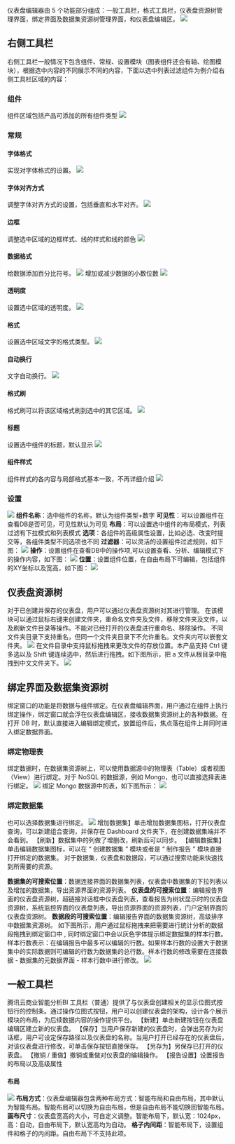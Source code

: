 仪表盘编辑器由 5 个功能部分组成：一般工具栏，格式工具栏，仪表盘资源树管理界面，绑定界面及数据集资源树管理界面，和仪表盘编辑区。
![](https://main.qcloudimg.com/raw/b04806affd14944b6e48bf8dc0bc2b95.png)

## 右侧工具栏

右侧工具栏一般情况下包含组件、常规、设置模块（图表组件还会有轴、绘图模块），根据选中内容的不同展示不同的内容，下面以选中列表过滤组件为例介绍右侧工具栏区域的内容：

### 组件

组件区域包括产品可添加的所有组件类型
![](https://main.qcloudimg.com/raw/16232367846513dd6c959ad2629287f8.png)

### 常规

#### 字体格式

实现对字体格式的设置。
![](https://main.qcloudimg.com/raw/c5fb36be30a19fe5e8009a8bebb7ca2c.png)

#### 字体对齐方式

调整字体对齐方式的设置，包括垂直和水平对齐。
![](https://main.qcloudimg.com/raw/101c0e07a4bd2ea7eb87769a0194c364.png)

#### 边框

调整选中区域的边框样式、线的样式和线的颜色
![](https://main.qcloudimg.com/raw/2a3793919259479c61ec72c16864cf1b.png)

#### 数据格式

给数据添加百分比符号。
![](https://main.qcloudimg.com/raw/5044a7a300b10f733a15b929634ab57a.png)
增加或减少数据的小数位数
![](https://main.qcloudimg.com/raw/9bb64ac5120dbef7abbea8b9bbba895d.png)

#### 透明度
设置选中区域的透明度。
![](https://main.qcloudimg.com/raw/be279c0e1cd2a920dc35c6a7e43f62ea.png)

#### 格式
设置选中区域文字的格式类型。
![](https://main.qcloudimg.com/raw/f9e9e999cf59cc23896a5fd74d51d82c.png)

#### 自动换行
文字自动换行。
![](https://main.qcloudimg.com/raw/e6dd192d8d431eb032d91fe77870d885.png)

#### 格式刷
格式刷可以将该区域格式刷到选中的其它区域。
![](https://main.qcloudimg.com/raw/b8118495c64c6dd031c0682cc023bb5a.png)

#### 标题
设置选中组件的标题，默认显示
![](https://main.qcloudimg.com/raw/7f2ddfcdfc607d09da26e955fe8cc6a1.png)

#### 组件样式
组件样式的各内容与局部格式基本一致，不再详细介绍
![](https://main.qcloudimg.com/raw/a82b7480854cba206bc8afde92ddcbfd.png)


### 设置
![](https://main.qcloudimg.com/raw/5a4898457cb9a184f6e5aefb8e7625aa.png)
**组件名称**：选中组件的名称，默认为组件类型+数字
**可见性**：可以设置组件在查看DB是否可见，可见性默认为可见
**布局**：可以设置选中组件的布局模式，列表过滤有下拉模式和列表模式
**选项**：各组件的高级属性设置，比如必选、改变时提交等，各组件类型不同选项也不同
**过滤器**：可以灵活的设置组件过滤规则，如下图：
![](https://main.qcloudimg.com/raw/8ddedd03ab8f7ead40aeabdd54cbecc1.png)
**操作**：设置组件在查看DB中的操作项,可以设置查看、分析、编辑模式下的操作内容，如下图：
![](https://main.qcloudimg.com/raw/5464186b7c76d4d178cb433953c4771e.png)
**位置**：设置组件位置，在自由布局下可编辑，包括组件的XY坐标以及宽高，如下图：
![](https://main.qcloudimg.com/raw/9a48a9f712b4f8b4d8b52c6fff4416c9.png)

## 仪表盘资源树

对于已创建并保存的仪表盘，用户可以通过仪表盘资源树对其进行管理。
在该模块可以通过鼠标右键来创建文件夹，重命名文件夹及文件，移除文件夹及文件，以及刷新文件目录等操作。不能对已经打开的仪表盘进行重命名、移除操作。
不同文件夹目录下支持重名，但同一个文件夹目录下不允许重名。文件夹内可以嵌套文件夹。
![](https://main.qcloudimg.com/raw/a423b67205f513dce9d9c54f0f58f8d2.png)
在文件目录中支持鼠标拖拽来更改文件的存放位置。本产品支持 Ctrl 键多选以及 Shift 键连续选中，然后进行拖拽。如下图所示，把 a 文件从根目录中拖拽到中文文件夹下。
![](https://main.qcloudimg.com/raw/a3e7d918e7a571c614421575805e1004.png)

## 绑定界面及数据集资源树

绑定窗口的功能是将数据与组件绑定。在仪表盘编辑界面，用户通过在组件上执行绑定操作，绑定窗口就会浮在仪表盘编辑区，接收数据集资源树上的各种数据。在打开 DB 时，默认直接进入编辑绑定模式，放置组件后，焦点落在组件上并同时进入绑定数据界面。

### 绑定物理表

绑定数据时，在数据集资源树上，可以使用数据源中的物理表（Table）或者视图（View）进行绑定。对于 NoSQL 的数据源，例如 Mongo，也可以直接选择表进行绑定。
![](https://main.qcloudimg.com/raw/85d045dfbb972532e40971bb1f0d399a.png)
绑定 Mongo 数据源中的表，如下图所示：
![](https://main.qcloudimg.com/raw/f5267f3c43b1ca8ca19c40fee9f54589.png)


### 绑定数据集

也可以选择数据集进行绑定。
![](https://main.qcloudimg.com/raw/c53b8a50366793d54289fbaccc3114e7.png)
增加数据集】单击增加数据集图标，打开仪表盘查询，可以新建组合查询，并保存在 Dashboard 文件夹下，在创建数据集端并不会看到。
【刷新】数据集中的列做了增删改，刷新后可以同步。
【编辑数据集】单击编辑数据集图标，可以在 “ 创建数据集 ” 模块或者是 “ 制作报告 ” 模块直接打开绑定的数据集。
对于数据集，仪表盘和数据段，可以通过搜索功能来快速找到所需要的资源。

**数据集的可搜索位置**：数据连接界面的数据集列表，仪表盘中数据集的下拉列表以及增加的数据集，导出资源界面的资源列表。
**仪表盘的可搜索位置**：编辑报告界面的仪表盘资源树，超链接对话框中仪表盘列表，查看报告为树状显示时的仪表盘资源树，系统监控界面的仪表盘列表，导出资源界面的资源列表，门户定制界面的仪表盘资源树。
**数据段的可搜索位置**：编辑报告界面的数据集资源树，高级排序中数据集资源树。
如下图所示，用户通过鼠标拖拽来把需要进行统计分析的数据段拖拽到绑定窗口中 , 同时绑定窗口中会以灰色字体提示绑定数据集的样本行数。样本行数表示：在编辑报告中最多可以编辑的行数。如果样本行数的设置大于数据集中的实际数据则可编辑的行数为数据集的总行数。样本行数的修改需要在连接数据 - 数据集的元数据界面 - 样本行数中进行修改。
![](https://main.qcloudimg.com/raw/3fba1775d18d8438b9c6dfe30cdb1387.png)

## 一般工具栏

腾讯云商业智能分析BI 工具栏（普通）提供了与仪表盘创建相关的显示位图式按钮行的控制条。通过操作位图式按钮，用户可以创建仪表盘的架构，设计各个展示模块的布局，为后续数据内容的操作提供平台。
【新建】单击新建按钮在仪表盘编辑区建立新的仪表盘。
【保存】当用户保存新建的仪表盘时，会弹出另存为对话框，用户可设定保存路径以及仪表盘的名称。当用户打开已经存在的仪表盘后，对该仪表盘进行修改，可单击保存按钮直接保存。
【另存为】另保存已打开的仪表盘。
【撤销 / 重做】撤销或重做对仪表盘的编辑操作。
【报告设置】设置报告的布局以及高级属性

#### 布局
![](https://main.qcloudimg.com/raw/067baead5f957aa5fb82db76e00a4e03.png)
**布局方式**：仪表盘编辑器包含两种布局方式：智能布局和自由布局，其中默认为智能布局。智能布局可以切换为自由布局，但是自由布局不能切换回智能布局。
**画布尺寸**：仪表盘宽高的大小，可自定义调整。智能布局下，默认宽：1024px，高：自动，自由布局下，默认宽高均为自动。
**格子内间距**：智能布局下，设置组件和格子的内间距。自由布局下不支持此项。



